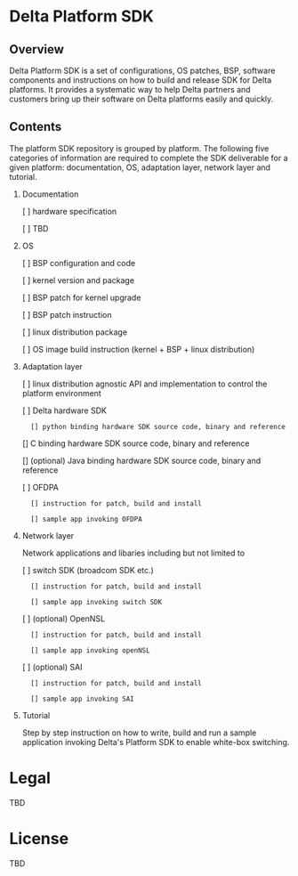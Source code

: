 # Delta Platform SDK


## Overview

Delta Platform SDK is a set of configurations, OS patches, BSP, software components and instructions on how to build and release SDK for Delta platforms. It provides a systematic way to help Delta partners and customers bring up their software on Delta platforms easily and quickly.


## Contents 
The platform SDK repository is grouped by platform. The following five categories of information are required to complete the SDK deliverable for a given platform: documentation, OS, adaptation layer, network layer and tutorial.

1. Documentation 

   [ ] hardware specification

   [ ] TBD

2. OS 

   [ ] BSP configuration and code

   [ ] kernel version and package 

   [ ] BSP patch for kernel upgrade 

   [ ] BSP patch instruction 

   [ ] linux distribution package 

   [ ] OS image build instruction (kernel + BSP + linux distribution)

3. Adaptation layer   

   [ ] linux distribution agnostic API and implementation to control the platform environment 

   [ ] Delta hardware SDK 

         [] python binding hardware SDK source code, binary and reference 


	 [] C binding hardware SDK source code, binary and reference


	 [] (optional) Java binding hardware SDK source code, binary and reference

   [ ] OFDPA 

         [] instruction for patch, build and install

         [] sample app invoking OFDPA

4. Network layer 

   Network applications and libaries including but not limited to 

   [ ] switch SDK (broadcom SDK etc.)

         [] instruction for patch, build and install

         [] sample app invoking switch SDK

   [ ] (optional) OpenNSL 

         [] instruction for patch, build and install

         [] sample app invoking openNSL 

   [ ] (optional) SAI

         [] instruction for patch, build and install

         [] sample app invoking SAI

5. Tutorial 

   Step by step instruction on how to write, build and run a sample application invoking Delta's Platform SDK to enable white-box switching.


# Legal

TBD 

# License

TBD
